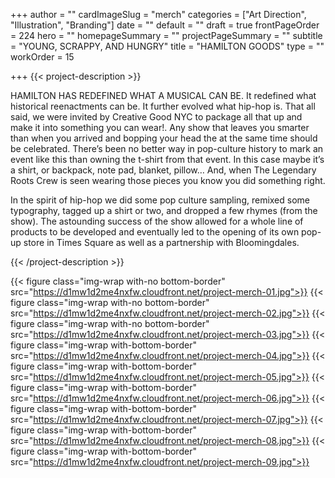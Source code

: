+++
author = ""
cardImageSlug = "merch"
categories = ["Art Direction", "Illustration", "Branding"]
date = ""
default = ""
draft = true
frontPageOrder = 224
hero = ""
homepageSummary = ""
projectPageSummary = ""
subtitle = "YOUNG, SCRAPPY, AND HUNGRY"
title = "HAMILTON GOODS"
type = ""
workOrder = 15

+++
{{< project-description >}} <p>HAMILTON HAS REDEFINED WHAT A MUSICAL CAN BE. It redefined what historical reenactments can be. It further evolved what hip-hop is. That all said, we were invited by Creative Good NYC to package all that up and make it into something you can wear!. Any show that leaves you smarter than when you arrived and bopping your head the at the same time should be celebrated. There’s been no better way in pop-culture history to mark an event like this than owning the t-shirt from that event. In this case maybe it’s a shirt, or backpack, note pad, blanket, pillow… And, when The Legendary Roots Crew is seen wearing those pieces you know you did something right.<p></p>In the spirit of hip-hop we did some pop culture sampling, remixed some typography, tagged up a shirt or two, and dropped a few rhymes (from the show). The astounding success of the show allowed for a whole line of products to be developed and eventually led to the opening of its own pop-up store in Times Square as well as a partnership with Bloomingdales.</p> {{< /project-description >}}

<div class="project-item">

{{< figure class="img-wrap with-no bottom-border" src="https://d1mw1d2me4nxfw.cloudfront.net/project-merch-01.jpg">}}
{{< figure class="img-wrap with-no bottom-border" src="https://d1mw1d2me4nxfw.cloudfront.net/project-merch-02.jpg">}}
{{< figure class="img-wrap with-no bottom-border" src="https://d1mw1d2me4nxfw.cloudfront.net/project-merch-03.jpg">}}
{{< figure class="img-wrap with-bottom-border" src="https://d1mw1d2me4nxfw.cloudfront.net/project-merch-04.jpg">}}
{{< figure class="img-wrap with-bottom-border" src="https://d1mw1d2me4nxfw.cloudfront.net/project-merch-05.jpg">}}
{{< figure class="img-wrap with-bottom-border" src="https://d1mw1d2me4nxfw.cloudfront.net/project-merch-06.jpg">}}
{{< figure class="img-wrap with-bottom-border" src="https://d1mw1d2me4nxfw.cloudfront.net/project-merch-07.jpg">}}
{{< figure class="img-wrap with-bottom-border" src="https://d1mw1d2me4nxfw.cloudfront.net/project-merch-08.jpg">}}
{{< figure class="img-wrap with-bottom-border" src="https://d1mw1d2me4nxfw.cloudfront.net/project-merch-09.jpg">}}